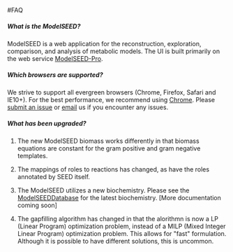 #FAQ

##### What is the ModelSEED?

ModelSEED is a web application for the reconstruction, exploration, comparison, and analysis of metabolic models.  The UI is built primarily on the web service [ModelSEED-Pro](https://github.com/ModelSEED/ProbModelSEED).


##### Which browsers are supported?

We strive to support all evergreen browsers (Chrome, Firefox, Safari and IE10+).  For the best performance, we recommend using <a href="https://www.google.com/chrome/browser/desktop/">Chrome</a>.  Please <a href="https://github.com/ModelSEED/ModelSEED-UI/issues">submit an issue</a> or <a href="mailto:nconrad@anl.gov">email</a> us if you encounter any issues.


##### What has been upgraded?

1. The new ModelSEED biomass works differently in that biomass equations are constant for the gram positive and gram negative templates.

2. The mappings of roles to reactions has changed, as have the roles annotated by SEED itself.

3. The ModelSEED utilizes a new biochemistry.  Please see the [ModelSEEDDatabase](https://github.com/ModelSEED/ModelSEEDDatabase) for the latest biochemistry. [More documentation coming soon]

4. The gapfilling algorithm has changed in that the alorithmn is now a LP (Linear Program) optimization problem, instead of a MILP (Mixed Integer Linear Program) optimization problem.  This allows for "fast" formulation.  Although it is possible to have different solutions, this is uncommon.



